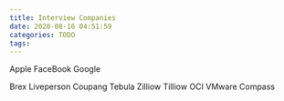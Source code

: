 ```yaml
---
title: Interview Companies
date: 2020-08-16 04:51:59
categories: TODO
tags:
---
```



Apple
FaceBook
Google

Brex
Liveperson
Coupang
Tebula
Zilliow
Tilliow
OCI
VMware
Compass
